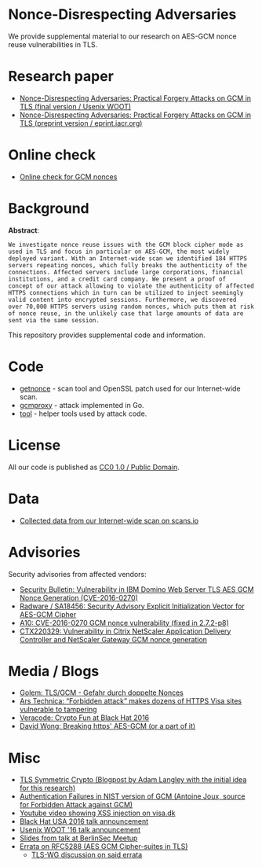 Nonce-Disrespecting Adversaries
===============================

We provide supplemental material to our research on AES-GCM nonce reuse vulnerabilities in TLS.

Research paper
==============

* [Nonce-Disrespecting Adversaries: Practical Forgery Attacks on GCM in TLS (final version / Usenix WOOT)](https://www.usenix.org/system/files/conference/woot16/woot16-paper-bock.pdf)
* [Nonce-Disrespecting Adversaries: Practical Forgery Attacks on GCM in TLS (preprint version / eprint.iacr.org)](https://eprint.iacr.org/2016/475)

Online check
============

* [Online check for GCM nonces](https://gcm.tlsfun.de/)

Background
==========
**Abstract**:

```
We investigate nonce reuse issues with the GCM block cipher mode as
used in TLS and focus in particular on AES-GCM, the most widely
deployed variant. With an Internet-wide scan we identified 184 HTTPS
servers repeating nonces, which fully breaks the authenticity of the
connections. Affected servers include large corporations, financial
institutions, and a credit card company. We present a proof of
concept of our attack allowing to violate the authenticity of affected
HTTPS connections which in turn can be utilized to inject seemingly
valid content into encrypted sessions. Furthermore, we discovered
over 70,000 HTTPS servers using random nonces, which puts them at risk
of nonce reuse, in the unlikely case that large amounts of data are
sent via the same session.
```

This repository provides supplemental code and information.

Code
====

* [getnonce](getnonce/) - scan tool and OpenSSL patch used for our Internet-wide scan.
* [gcmproxy](gcmproxy/) - attack implemented in Go.
* [tool](tool/) - helper tools used by attack code.

License
=======
All our code is published as [CC0 1.0 / Public
Domain](https://creativecommons.org/publicdomain/zero/1.0/).

Data
====

* [Collected data from our Internet-wide scan on scans.io](https://scans.io/study/nonce-disrespect)

Advisories
==========

Security advisories from affected vendors:
* [Security Bulletin: Vulnerability in IBM Domino Web Server TLS AES GCM Nonce Generation (CVE-2016-0270)](https://www-01.ibm.com/support/docview.wss?uid=swg21979604)
* [Radware / SA18456: Security Advisory Explicit Initialization Vector for AES-GCM Cipher](https://kb.radware.com/Questions/SecurityAdvisory/Public/Security-Advisory-Explicit-Initialization-Vector-f)
* [A10: CVE-2016-0270 GCM nonce vulnerability (fixed in 2.7.2-p8)](https://files.a10networks.com/vadc/cve-2016-0270-gcm-nonce-vulnerability/)
* [CTX220329: Vulnerability in Citrix NetScaler Application Delivery Controller and NetScaler Gateway GCM nonce generation](https://support.citrix.com/article/CTX220329)

Media / Blogs
=============

* [Golem: TLS/GCM - Gefahr durch doppelte Nonces](http://www.golem.de/news/tls-gcm-gefahr-durch-doppelte-nonces-1605-121005.html)
* [Ars Technica: “Forbidden attack” makes dozens of HTTPS Visa sites vulnerable to tampering](http://arstechnica.com/security/2016/05/faulty-https-settings-leave-dozens-of-visa-sites-vulnerable-to-forgery-attacks/)
* [Veracode: Crypto Fun at Black Hat 2016](https://www.veracode.com/blog/2016/08/crypto-fun-black-hat-2016)
* [David Wong: Breaking https' AES-GCM (or a part of it)](https://www.cryptologie.net/article/361/nonce-disrespecting-adversaries-practical-forgery-attacks-on-gcm-in-tls/)

Misc
====

* [TLS Symmetric Crypto (Blogpost by Adam Langley with the initial idea for this research)](https://www.imperialviolet.org/2014/02/27/tlssymmetriccrypto.html)
* [Authentication Failures in NIST version of GCM (Antoine Joux, source for Forbidden Attack against GCM)](http://csrc.nist.gov/groups/ST/toolkit/BCM/documents/comments/800-38_Series-Drafts/GCM/Joux_comments.pdf)
* [Youtube video showing XSS injection on visa.dk](https://www.youtube.com/watch?v=qByIrRigmyo)
* [Black Hat USA 2016 talk announcement](https://www.blackhat.com/us-16/briefings/schedule/#nonce-disrespecting-adversaries-practical-forgery-attacks-on-gcm-in-tls-3483)
* [Usenix WOOT '16 talk announcement](https://www.usenix.org/conference/woot16/workshop-program/presentation/bock)
* [Slides from talk at BerlinSec Meetup](https://www.int21.de/slides/berlinsec-gcm/)
* [Errata on RFC5288 (AES GCM Cipher-suites in
  TLS)](https://www.rfc-editor.org/errata_search.php?rfc=5288&eid=4694)
  * [TLS-WG discussion on said
  errata](https://mailarchive.ietf.org/arch/search/?email_list=tls&gbt=1&index=pV7IzE5XmgUytI5OemV-vqjzPqE)

